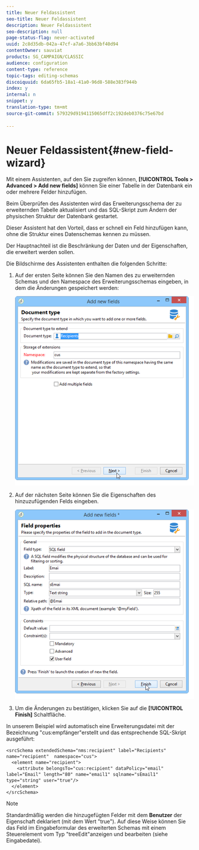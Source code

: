 ```yaml
---
title: Neuer Feldassistent
seo-title: Neuer Feldassistent
description: Neuer Feldassistent
seo-description: null
page-status-flag: never-activated
uuid: 2c8d35db-042a-47cf-a7a6-3bb63bf40d94
contentOwner: sauviat
products: SG_CAMPAIGN/CLASSIC
audience: configuration
content-type: reference
topic-tags: editing-schemas
discoiquuid: 6da65fb5-18a1-41a0-96d8-588e383f944b
index: y
internal: n
snippet: y
translation-type: tm+mt
source-git-commit: 579329d9194115065dff2c192deb0376c75e67bd

---
```



# Neuer Feldassistent{#new-field-wizard}

Mit einem Assistenten, auf den Sie zugreifen können, **[!UICONTROL Tools > Advanced > Add new fields]** können Sie einer Tabelle in der Datenbank ein oder mehrere Felder hinzufügen.

Beim Überprüfen des Assistenten wird das Erweiterungsschema der zu erweiternden Tabelle aktualisiert und das SQL-Skript zum Ändern der physischen Struktur der Datenbank gestartet.

Dieser Assistent hat den Vorteil, dass er schnell ein Feld hinzufügen kann, ohne die Struktur eines Datenschemas kennen zu müssen.

Der Hauptnachteil ist die Beschränkung der Daten und der Eigenschaften, die erweitert werden sollen.

Die Bildschirme des Assistenten enthalten die folgenden Schritte:

1. Auf der ersten Seite können Sie den Namen des zu erweiternden Schemas und den Namespace des Erweiterungsschemas eingeben, in dem die Änderungen gespeichert werden:

   ![](assets/d_ncs_integration_schema_addfield.png)

1. Auf der nächsten Seite können Sie die Eigenschaften des hinzuzufügenden Felds eingeben.

   ![](assets/d_ncs_integration_schema_addfield2.png)

1. Um die Änderungen zu bestätigen, klicken Sie auf die **[!UICONTROL Finish]** Schaltfläche.

In unserem Beispiel wird automatisch eine Erweiterungsdatei mit der Bezeichnung &quot;cus:empfänger&quot;erstellt und das entsprechende SQL-Skript ausgeführt:

```
<srcSchema extendedSchema="nms:recipient" label="Recipients" name="recipient"  namespace="cus">  
  <element name="recipient">    
    <attribute belongsTo="cus:recipient" dataPolicy="email" label="Email" length="80" name="email1" sqlname="sEmail1" type="string" user="true"/>  
  </element>
</srcSchema>
```

>[!NOTE]
>
>Standardmäßig werden die hinzugefügten Felder mit dem **Benutzer** der Eigenschaft deklariert (mit dem Wert &quot;true&quot;). Auf diese Weise können Sie das Feld im Eingabeformular des erweiterten Schemas mit einem Steuerelement vom Typ &quot;treeEdit&quot;anzeigen und bearbeiten (siehe Eingabedatei).


